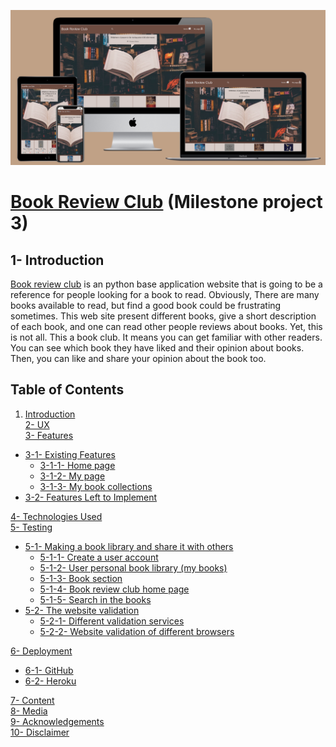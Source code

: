 ![pic](wireframes/mockup_book_review_club.PNG)
# [Book Review Club](https://book-review-club.herokuapp.com/) (Milestone project 3)

## 1- Introduction

[Book review club](https://book-review-club.herokuapp.com/) is an python base application website that is going to be a 
reference for people looking for a book to read. Obviously, There are many 
books available to read, but find a good book could be frustrating sometimes. 
This web site present different books, give a short description of each book,
 and one can read other people reviews about books. Yet, this is not all.
This a book club. It means you can get familiar with other readers. 
You can see which book they have liked and their opinion about books. 
Then, you can like and share your opinion about the book too.

## Table of Contents

1. [Introduction](#introduction)<br/>
[2- UX](#2)<br/>
[3- Features](#3)<br/>
* [3-1- Existing Features](#3-1)<br/>
    *  [3-1-1- Home page](#3-1-1)<br/>
    *  [3-1-2- My page](#3-1-2)<br/>
    *  [3-1-3- My book collections](#3-1-3)<br/>
* [3-2- Features Left to Implement](#3-2)<br/>

[4- Technologies Used](#4)<br/>
[5- Testing](#5)<br/>
* [5-1- Making a book library and share it with others](#5-1)<br/>
    *  [5-1-1- Create a user account](#5-1-1)<br/>
    *  [5-1-2- User personal book library (my books)](#5-1-2)<br/>
    *  [5-1-3- Book section](#5-1-3)<br/>
    *  [5-1-4- Book review club home page](#5-1-4)<br/>
    *  [5-1-5- Search in the books](#5-1-5)<br/>
* [5-2- The website validation](#5-2)<br/>
    *  [5-2-1- Different validation services](#5-2-1)<br/>
    *  [5-2-2- Website validation of different browsers](#5-1-2)<br/>

[6- Deployment](#6)<br/>
* [6-1- GitHub](#6-1)<br/>
* [6-2- Heroku](#6-2)<br/>

[7- Content](#7)<br/>
[8- Media](#8)<br/>
[9- Acknowledgements](#9)<br/>
[10- Disclaimer](#10)<br/>


















